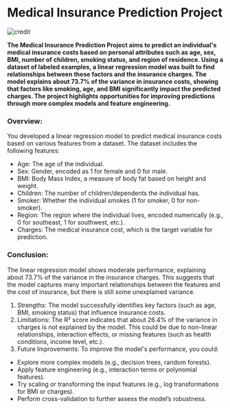 # Medical Insurance Prediction Project
![credit](https://www.datascienceportfol.io/static/profile_pics/pr14_A38ED02CE0D67F0A3BF5.jpg)

**The Medical Insurance Prediction Project aims to predict an individual's medical insurance costs based on personal attributes such as age, sex, BMI, number of children, smoking status, and region of residence. Using a dataset of labeled examples, a linear regression model was built to find relationships between these factors and the insurance charges. The model explains about 73.7% of the variance in insurance costs, showing that factors like smoking, age, and BMI significantly impact the predicted charges. The project highlights opportunities for improving predictions through more complex models and feature engineering.**

### Overview:
You developed a linear regression model to predict medical insurance costs based on various features from a dataset. The dataset includes the following features:
- Age: The age of the individual.
- Sex: Gender, encoded as 1 for female and 0 for male.
- BMI: Body Mass Index, a measure of body fat based on height and weight.
- Children: The number of children/dependents the individual has.
- Smoker: Whether the individual smokes (1 for smoker, 0 for non-smoker).
- Region: The region where the individual lives, encoded numerically (e.g., 0 for southeast, 1 for southwest, etc.).
- Charges: The medical insurance cost, which is the target variable for prediction.

### Conclusion: 
The linear regression model shows moderate performance, explaining about 73.7% of the variance in the insurance charges. This suggests that the model captures many important relationships between the features and the cost of insurance, but there is still some unexplained variance.

1. Strengths: The model successfully identifies key factors (such as age, BMI, smoking status) that influence insurance costs.
2. Limitations: The R² score indicates that about 26.4% of the variance in charges is not explained by the model. This could be due to non-linear relationships, interaction effects, or missing features (such as health conditions, income level, etc.).
3. Future Improvements: To improve the model's performance, you could:
- Explore more complex models (e.g., decision trees, random forests).
- Apply feature engineering (e.g., interaction terms or polynomial features).
- Try scaling or transforming the input features (e.g., log transformations for BMI or charges).
- Perform cross-validation to further assess the model’s robustness.
